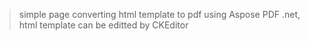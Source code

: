 >simple page converting html template to pdf using Aspose PDF .net, html template can be editted by CKEditor
